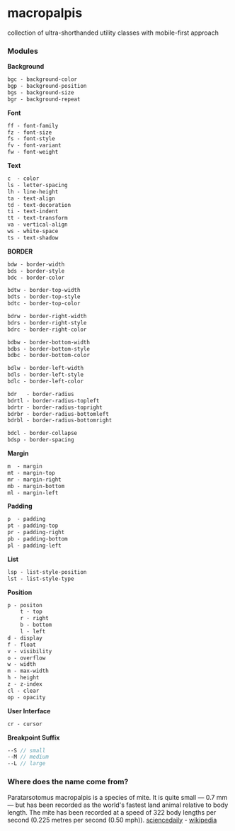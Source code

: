 # macropalpis
collection of ultra-shorthanded utility classes with mobile-first approach

### Modules

**Background**
```SASS
bgc - background-color
bgp - background-position
bgs - background-size
bgr - background-repeat
```
**Font**
```SASS
ff - font-family
fz - font-size
fs - font-style
fv - font-variant
fw - font-weight
```
**Text**
```SASS
c  - color
ls - letter-spacing
lh - line-height
ta - text-align
td - text-decoration
ti - text-indent
tt - text-transform
va - vertical-align
ws - white-space
ts - text-shadow
```
**BORDER**
```SASS
bdw - border-width
bds - border-style
bdc - border-color

bdtw - border-top-width
bdts - border-top-style
bdtc - border-top-color

bdrw - border-right-width
bdrs - border-right-style
bdrc - border-right-color

bdbw - border-bottom-width
bdbs - border-bottom-style
bdbc - border-bottom-color

bdlw - border-left-width
bdls - border-left-style
bdlc - border-left-color

bdr   - border-radius
bdrtl - border-radius-topleft
bdrtr - border-radius-topright
bdrbr - border-radius-bottomleft
bdrbl - border-radius-bottomright

bdcl - border-collapse
bdsp - border-spacing
```
**Margin**
```SASS
m  - margin
mt - margin-top
mr - margin-right
mb - margin-bottom
ml - margin-left
```
**Padding**
```SASS
p  - padding
pt - padding-top
pr - padding-right
pb - padding-bottom
pl - padding-left
```
**List**
```SASS
lsp - list-style-position
lst - list-style-type
```
**Position**
```SASS
p - positon
	t - top
	r - right
	b - bottom
	l - left
d - display
f - float
v - visibility
o - overflow
w - width
m - max-width
h - height
z - z-index
cl - clear
op - opacity
```
**User Interface**
```SASS
cr - cursor
```
**Breakpoint Suffix**
```SASS
--S // small
--M // medium 
--L // large
```


### Where does the name come from?
Paratarsotomus macropalpis is a species of mite. It is quite small — 0.7 mm — but has been recorded as the world's fastest land animal relative to body length. The mite has been recorded at a speed of 322 body lengths per second (0.225 metres per second (0.50 mph)). [sciencedaily] - [wikipedia]

[sciencedaily]: http://www.sciencedaily.com/releases/2014/04/140427191124.htm
[wikipedia]: https://en.wikipedia.org/wiki/Paratarsotomus_macropalpis